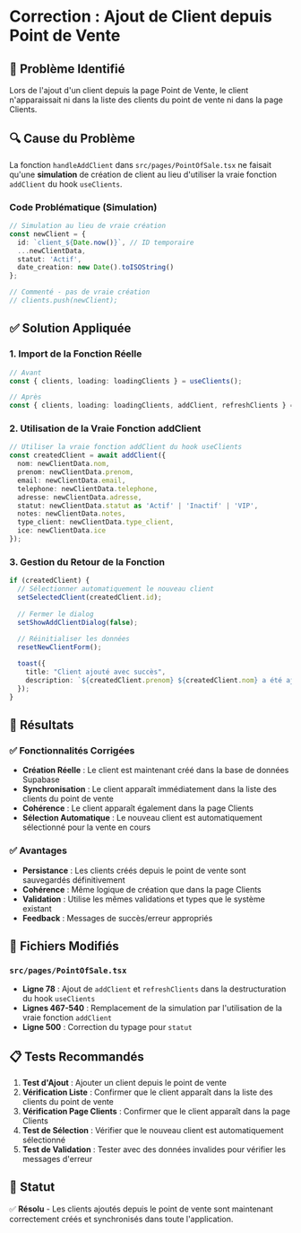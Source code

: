 # Correction : Ajout de Client depuis Point de Vente

## 🐛 **Problème Identifié**

Lors de l'ajout d'un client depuis la page Point de Vente, le client n'apparaissait ni dans la liste des clients du point de vente ni dans la page Clients.

## 🔍 **Cause du Problème**

La fonction `handleAddClient` dans `src/pages/PointOfSale.tsx` ne faisait qu'une **simulation** de création de client au lieu d'utiliser la vraie fonction `addClient` du hook `useClients`.

### Code Problématique (Simulation)
```typescript
// Simulation au lieu de vraie création
const newClient = {
  id: `client_${Date.now()}`, // ID temporaire
  ...newClientData,
  statut: 'Actif',
  date_creation: new Date().toISOString()
};

// Commenté - pas de vraie création
// clients.push(newClient);
```

## ✅ **Solution Appliquée**

### 1. **Import de la Fonction Réelle**
```typescript
// Avant
const { clients, loading: loadingClients } = useClients();

// Après
const { clients, loading: loadingClients, addClient, refreshClients } = useClients();
```

### 2. **Utilisation de la Vraie Fonction addClient**
```typescript
// Utiliser la vraie fonction addClient du hook useClients
const createdClient = await addClient({
  nom: newClientData.nom,
  prenom: newClientData.prenom,
  email: newClientData.email,
  telephone: newClientData.telephone,
  adresse: newClientData.adresse,
  statut: newClientData.statut as 'Actif' | 'Inactif' | 'VIP',
  notes: newClientData.notes,
  type_client: newClientData.type_client,
  ice: newClientData.ice
});
```

### 3. **Gestion du Retour de la Fonction**
```typescript
if (createdClient) {
  // Sélectionner automatiquement le nouveau client
  setSelectedClient(createdClient.id);
  
  // Fermer le dialog
  setShowAddClientDialog(false);
  
  // Réinitialiser les données
  resetNewClientForm();

  toast({
    title: "Client ajouté avec succès",
    description: `${createdClient.prenom} ${createdClient.nom} a été ajouté et sélectionné`,
  });
}
```

## 🎯 **Résultats**

### ✅ **Fonctionnalités Corrigées**
- **Création Réelle** : Le client est maintenant créé dans la base de données Supabase
- **Synchronisation** : Le client apparaît immédiatement dans la liste des clients du point de vente
- **Cohérence** : Le client apparaît également dans la page Clients
- **Sélection Automatique** : Le nouveau client est automatiquement sélectionné pour la vente en cours

### ✅ **Avantages**
- **Persistance** : Les clients créés depuis le point de vente sont sauvegardés définitivement
- **Cohérence** : Même logique de création que dans la page Clients
- **Validation** : Utilise les mêmes validations et types que le système existant
- **Feedback** : Messages de succès/erreur appropriés

## 🔧 **Fichiers Modifiés**

### `src/pages/PointOfSale.tsx`
- **Ligne 78** : Ajout de `addClient` et `refreshClients` dans la destructuration du hook `useClients`
- **Lignes 467-540** : Remplacement de la simulation par l'utilisation de la vraie fonction `addClient`
- **Ligne 500** : Correction du typage pour `statut`

## 📋 **Tests Recommandés**

1. **Test d'Ajout** : Ajouter un client depuis le point de vente
2. **Vérification Liste** : Confirmer que le client apparaît dans la liste des clients du point de vente
3. **Vérification Page Clients** : Confirmer que le client apparaît dans la page Clients
4. **Test de Sélection** : Vérifier que le nouveau client est automatiquement sélectionné
5. **Test de Validation** : Tester avec des données invalides pour vérifier les messages d'erreur

## 🎉 **Statut**

✅ **Résolu** - Les clients ajoutés depuis le point de vente sont maintenant correctement créés et synchronisés dans toute l'application. 